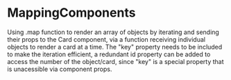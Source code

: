 # MappingComponents

Using .map function to render an array of objects by iterating and sending their props to the Card component, via a function receiving individual objects to render a card at a time. The "key" property needs to be included to make the iteration efficient, a redundant id property can be added to access the number of the object/card, since "key" is a special property that is unacessible via component props.


